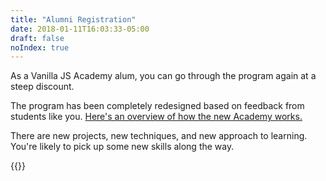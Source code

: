 ```yaml
---
title: "Alumni Registration"
date: 2018-01-11T16:03:33-05:00
draft: false
noIndex: true
---
```


As a Vanilla JS Academy alum, you can go through the program again at a steep discount.

The program has been completely redesigned based on feedback from students like you. [Here's an overview of how the new Academy works.](/)

There are new projects, new techniques, and new approach to learning. You're likely to pick up some new skills along the way.

{{<purchase-link alumni="true">}}